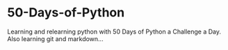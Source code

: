 # 50-Days-of-Python
Learning and relearning python with 50 Days of Python a Challenge a Day. Also learning git and markdown...
